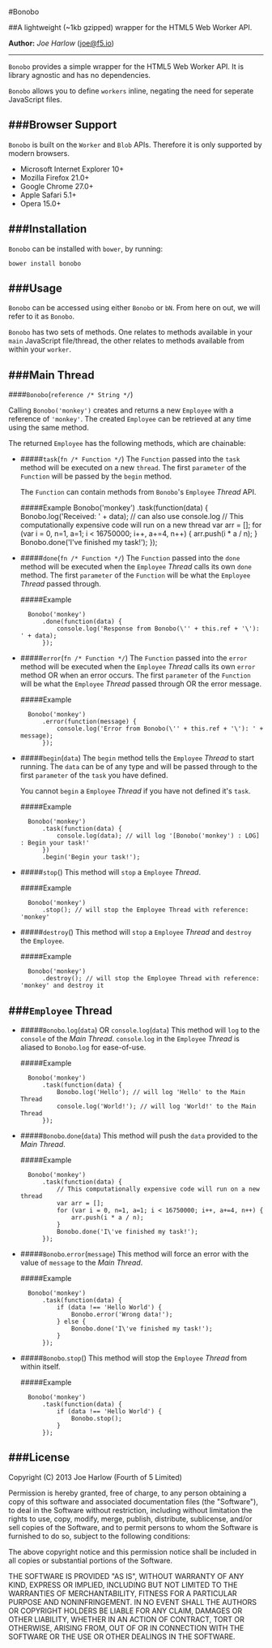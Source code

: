 #Bonobo

##A lightweight (~1kb gzipped) wrapper for the HTML5 Web Worker API.

**Author:** *Joe Harlow* (<joe@f5.io>)

---
`Bonobo` provides a simple wrapper for the HTML5 Web Worker API. It is library agnostic and has no dependencies.

`Bonobo` allows you to define `workers` inline, negating the need for seperate JavaScript files.

###Browser Support
---

`Bonobo` is built on the `Worker` and `Blob` APIs. Therefore it is only supported by modern browsers.

- Microsoft Internet Explorer 10+
- Mozilla Firefox 21.0+
- Google Chrome 27.0+
- Apple Safari 5.1+
- Opera 15.0+

###Installation
---

`Bonobo` can be installed with `bower`, by running:

`bower install bonobo`

###Usage
---

`Bonobo` can be accessed using either `Bonobo` or `bN`. From here on out, we will refer to it as `Bonobo`.

`Bonobo` has two sets of methods. One relates to methods available in your `main` JavaScript file/thread, the other relates to methods available from within your `worker`.

###Main Thread
---

####`Bonobo`(`reference /* String */`)

Calling `Bonobo('monkey')` creates and returns a new `Employee` with a reference of `'monkey'`. The created `Employee` can be retrieved at any time using the same method.

The returned `Employee` has the following methods, which are chainable:

- #####`task`(`fn /* Function */`)
	The `Function` passed into the `task` method will be executed on a new `thread`. The first `parameter` of the `Function` will be passed by the `begin` method.
	
	The `Function` can contain methods from `Bonobo`'s `Employee` *Thread* API.
	
	#####Example
        Bonobo('monkey')
    	    .task(function(data) {
    		    Bonobo.log('Received: ' + data); // can also use console.log
    		    // This computationally expensive code will run on a new thread
    		    var arr = [];
			    for (var i = 0, n=1, a=1; i < 16750000; i++, a+=4, n++) {
				    arr.push(i * a / n);
			    }
			    Bonobo.done('I\'ve finished my task!');
    	    });

- #####`done`(`fn /* Function */`)
	The `Function` passed into the `done` method will be executed when the `Employee` *Thread* calls its own `done` method. The first `parameter` of the `Function` will be what the `Employee` *Thread* passed through.
	
	#####Example

	    Bonobo('monkey')
	    	.done(function(data) {
	       		console.log('Response from Bonobo(\'' + this.ref + '\'): ' + data);
	       	});


- #####`error`(`fn /* Function */`)
	The `Function` passed into the `error` method will be executed when the `Employee` *Thread* calls its own `error` method OR when an error occurs. The first `parameter` of the `Function` will be what the `Employee` *Thread* passed through OR the error message.
	
	#####Example

	    Bonobo('monkey')
	    	.error(function(message) {
	       		console.log('Error from Bonobo(\'' + this.ref + '\'): ' + message);
	       	});

- #####`begin`(`data`)
	The `begin` method tells the `Employee` *Thread* to start running. The `data` can be of any type and will be passed through to the first `parameter` of the `task` you have defined.
	
	You cannot `begin` a `Employee` *Thread* if you have not defined it's `task`.

	#####Example

	    Bonobo('monkey')
	    	.task(function(data) {
	    		console.log(data); // will log '[Bonobo('monkey') : LOG] : Begin your task!'
	    	})
	    	.begin('Begin your task!');

- #####`stop`()
	This method will `stop` a `Employee` *Thread*.
	
	#####Example

	    Bonobo('monkey')
	    	.stop(); // will stop the Employee Thread with reference: 'monkey'

- #####`destroy`()
	This method will `stop` a `Employee` *Thread* and `destroy` the `Employee`.
	
	#####Example

	    Bonobo('monkey')
	    	.destroy(); // will stop the Employee Thread with reference: 'monkey' and destroy it



###`Employee` Thread
---
- #####`Bonobo`.`log`(`data`) OR `console`.`log`(`data`)
	This method will `log` to the `console` of the *Main Thread*. `console`.`log` in the `Employee` *Thread* is aliased to `Bonobo`.`log` for ease-of-use.

	#####Example

	    Bonobo('monkey')
	    	.task(function(data) {
	    		Bonobo.log('Hello'); // will log 'Hello' to the Main Thread
	    		console.log('World!'); // will log 'World!' to the Main Thread
	       	});
	
- #####`Bonobo`.`done`(`data`)
	This method will push the `data` provided to the *Main Thread*.
	
	#####Example

	    Bonobo('monkey')
	    	.task(function(data) {
	    		// This computationally expensive code will run on a new thread
	    		var arr = [];
				for (var i = 0, n=1, a=1; i < 16750000; i++, a+=4, n++) {
					arr.push(i * a / n);
				}
				Bonobo.done('I\'ve finished my task!');
	    	});


- #####`Bonobo`.`error`(`message`)
	This method will force an error with the value of `message` to the *Main Thread*.
	
	#####Example

	    Bonobo('monkey')
	    	.task(function(data) {
	    		if (data !== 'Hello World') {
	    			Bonobo.error('Wrong data!');
	    		} else {
	    			Bonobo.done('I\'ve finished my task!');
	    		}
	    	});

- #####`Bonobo`.`stop`()
	This method will stop the `Employee` *Thread* from within itself.
	
	#####Example

	    Bonobo('monkey')
	    	.task(function(data) {
	    		if (data !== 'Hello World') {
	    			Bonobo.stop();
	    		}
	    	});
	
###License
---

Copyright (C) 2013 Joe Harlow (Fourth of 5 Limited)

Permission is hereby granted, free of charge, to any person obtaining a copy of this software and associated documentation files (the "Software"), to deal in the Software without restriction, including without limitation the rights to use, copy, modify, merge, publish, distribute, sublicense, and/or sell copies of the Software, and to permit persons to whom the Software is furnished to do so, subject to the following conditions:

The above copyright notice and this permission notice shall be included in all copies or substantial portions of the Software.

THE SOFTWARE IS PROVIDED "AS IS", WITHOUT WARRANTY OF ANY KIND, EXPRESS OR IMPLIED, INCLUDING BUT NOT LIMITED TO THE WARRANTIES OF MERCHANTABILITY, FITNESS FOR A PARTICULAR PURPOSE AND NONINFRINGEMENT. IN NO EVENT SHALL THE AUTHORS OR COPYRIGHT HOLDERS BE LIABLE FOR ANY CLAIM, DAMAGES OR OTHER LIABILITY, WHETHER IN AN ACTION OF CONTRACT, TORT OR OTHERWISE, ARISING FROM, OUT OF OR IN CONNECTION WITH THE SOFTWARE OR THE USE OR OTHER DEALINGS IN THE SOFTWARE.




